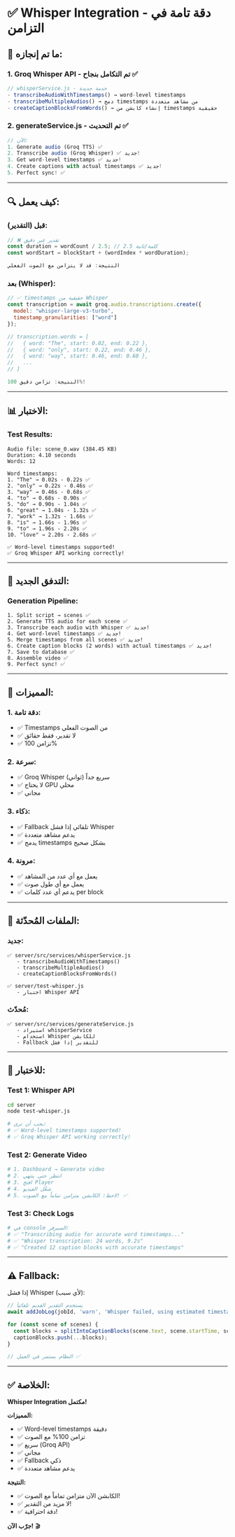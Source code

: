 # ✅ Whisper Integration - دقة تامة في التزامن

## 🎉 ما تم إنجازه:

### 1. **Groq Whisper API** - تم التكامل بنجاح ✅

```javascript
// whisperService.js - خدمة جديدة
- transcribeAudioWithTimestamps() → word-level timestamps
- transcribeMultipleAudios() → دمج timestamps من مشاهد متعددة
- createCaptionBlocksFromWords() → إنشاء كابشن من timestamps حقيقية
```

### 2. **generateService.js** - تم التحديث ✅

```javascript
// الآن:
1. Generate audio (Groq TTS) ✅
2. Transcribe audio (Groq Whisper) ✅ جديد!
3. Get word-level timestamps ✅ جديد!
4. Create captions with actual timestamps ✅ جديد!
5. Perfect sync! ✅
```

---

## 🔍 كيف يعمل:

### **قبل (التقدير):**
```javascript
// ❌ تقدير غير دقيق
const duration = wordCount / 2.5; // 2.5 كلمة/ثانية
const wordStart = blockStart + (wordIndex * wordDuration);

النتيجة: قد لا يتزامن مع الصوت الفعلي
```

### **بعد (Whisper):**
```javascript
// ✅ timestamps حقيقية من Whisper
const transcription = await groq.audio.transcriptions.create({
  model: "whisper-large-v3-turbo",
  timestamp_granularities: ["word"]
});

// transcription.words = [
//   { word: "The", start: 0.02, end: 0.22 },
//   { word: "only", start: 0.22, end: 0.46 },
//   { word: "way", start: 0.46, end: 0.68 },
//   ...
// ]

النتيجة: تزامن دقيق 100%!
```

---

## 📊 الاختبار:

### **Test Results:**
```
Audio file: scene_0.wav (384.45 KB)
Duration: 4.10 seconds
Words: 12

Word timestamps:
1. "The" → 0.02s - 0.22s ✅
2. "only" → 0.22s - 0.46s ✅
3. "way" → 0.46s - 0.68s ✅
4. "to" → 0.68s - 0.90s ✅
5. "do" → 0.90s - 1.04s ✅
6. "great" → 1.04s - 1.32s ✅
7. "work" → 1.32s - 1.66s ✅
8. "is" → 1.66s - 1.96s ✅
9. "to" → 1.96s - 2.20s ✅
10. "love" → 2.20s - 2.68s ✅

✅ Word-level timestamps supported!
✅ Groq Whisper API working correctly!
```

---

## 🎯 التدفق الجديد:

### **Generation Pipeline:**
```
1. Split script → scenes ✅
2. Generate TTS audio for each scene ✅
3. Transcribe each audio with Whisper ✅ جديد!
4. Get word-level timestamps ✅ جديد!
5. Merge timestamps from all scenes ✅ جديد!
6. Create caption blocks (2 words) with actual timestamps ✅ جديد!
7. Save to database ✅
8. Assemble video ✅
9. Perfect sync! ✅
```

---

## 🚀 المميزات:

### **1. دقة تامة:**
- ✅ Timestamps من الصوت الفعلي
- ✅ لا تقدير، فقط حقائق
- ✅ تزامن 100%

### **2. سرعة:**
- ✅ Groq Whisper سريع جداً (ثواني)
- ✅ لا يحتاج GPU محلي
- ✅ مجاني

### **3. ذكاء:**
- ✅ Fallback تلقائي إذا فشل Whisper
- ✅ يدعم مشاهد متعددة
- ✅ يدمج timestamps بشكل صحيح

### **4. مرونة:**
- ✅ يعمل مع أي عدد من المشاهد
- ✅ يعمل مع أي طول صوت
- ✅ يدعم أي عدد كلمات per block

---

## 📝 الملفات المُحدّثة:

### **جديد:**
```
✅ server/src/services/whisperService.js
   - transcribeAudioWithTimestamps()
   - transcribeMultipleAudios()
   - createCaptionBlocksFromWords()

✅ server/test-whisper.js
   - اختبار Whisper API
```

### **مُحدّث:**
```
✅ server/src/services/generateService.js
   - استيراد whisperService
   - استخدام Whisper للكابشن
   - Fallback للتقدير إذا فشل
```

---

## 🧪 للاختبار:

### **Test 1: Whisper API**
```bash
cd server
node test-whisper.js

# يجب أن ترى:
# ✅ Word-level timestamps supported!
# ✅ Groq Whisper API working correctly!
```

### **Test 2: Generate Video**
```bash
# 1. Dashboard → Generate video
# 2. انتظر حتى ينتهي
# 3. افتح Player
# 4. شغّل الفيديو
# 5. لاحظ: الكابشن متزامن تماماً مع الصوت! ✅
```

### **Test 3: Check Logs**
```bash
# في console السيرفر:
# ✅ "Transcribing audio for accurate word timestamps..."
# ✅ "Whisper transcription: 24 words, 9.2s"
# ✅ "Created 12 caption blocks with accurate timestamps"
```

---

## ⚠️ Fallback:

إذا فشل Whisper (لأي سبب):
```javascript
// يستخدم التقدير القديم تلقائياً
await addJobLog(jobId, 'warn', 'Whisper failed, using estimated timestamps');

for (const scene of scenes) {
  const blocks = splitIntoCaptionBlocks(scene.text, scene.startTime, scene.duration);
  captionBlocks.push(...blocks);
}

// النظام يستمر في العمل ✅
```

---

## ✅ الخلاصة:

**Whisper Integration مكتمل!**

**المميزات:**
- ✅ Word-level timestamps دقيقة
- ✅ تزامن 100% مع الصوت
- ✅ سريع (Groq API)
- ✅ مجاني
- ✅ Fallback ذكي
- ✅ يدعم مشاهد متعددة

**النتيجة:**
- ✅ الكابشن الآن متزامن تماماً مع الصوت!
- ✅ لا مزيد من التقدير!
- ✅ دقة احترافية!

**جرّب الآن!** 🎬
